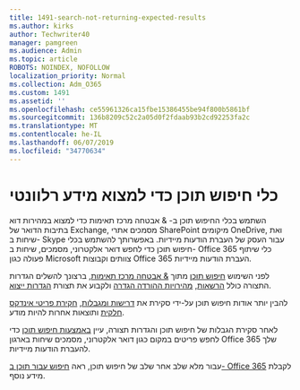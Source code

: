 ```yaml
---
title: 1491-search-not-returning-expected-results
ms.author: kirks
author: Techwriter40
manager: pamgreen
ms.audience: Admin
ms.topic: article
ROBOTS: NOINDEX, NOFOLLOW
localization_priority: Normal
ms.collection: Adm_O365
ms.custom: 1491
ms.assetid: ''
ms.openlocfilehash: ce55961326ca15fbe15386455be94f800b5861bf
ms.sourcegitcommit: 136b8209c52c2a05d0f2fdaab93b2cd92253fa2c
ms.translationtype: MT
ms.contentlocale: he-IL
ms.lasthandoff: 06/07/2019
ms.locfileid: "34770634"
---
```

# <a name="content-search-tool-to-find-relevant-info"></a>כלי חיפוש תוכן כדי למצוא מידע רלוונטי

השתמש בכלי החיפוש תוכן ב- & אבטחה מרכז תאימות כדי למצוא במהירות דוא בתיבות הדואר של Exchange, מסמכים אתרי SharePoint מיקומים OneDrive, ואת שיחות ב- Skype עבור העסק של העברת הודעות מיידיות. באפשרותך להשתמש בכלי חיפוש תוכן כדי לחפש דואר אלקטרוני, מסמכים, שיחות ב- Office 365 כלי שיתוף פעולה כגון Microsoft צוותים וקבוצות Office 365 העברת הודעות מיידיות.


לפני השימוש [חיפוש תוכן](https://sip.protection.office.com/contentsearchbeta?ContentOnly=1) מתוך [& אבטחה מרכז תאימות](https://sip.protection.office.com/homepage), ברצונך להשלים הגדרות התצורה כולל [הרשאות](https://docs.microsoft.com/office365/securitycompliance/permissions-filtering-for-content-search), [מהירויות ההורדה הגדרה](https://docs.microsoft.com/office365/securitycompliance/increase-download-speeds-when-exporting-ediscovery-results) ולקבוע את תצורת [הגדרות ייצוא](https://docs.microsoft.com/office365/securitycompliance/disable-reports-when-you-export-content-search-results).

להבין יותר אודות חיפוש תוכן על-ידי סקירת את [דרישות ומגבלות](https://docs.microsoft.com/office365/securitycompliance/limits-for-content-search), [חקירת פריטי אינדקס חלקית](https://docs.microsoft.com/office365/securitycompliance/investigating-partially-indexed-items-in-ediscovery) ותוצאות אחרות להיות מודע.

לאחר סקירת הגבלות של חיפוש תוכן והגדרות תצורה, עיין [באמצעות חיפוש תוכן</a> כדי לחפש פריטים במקום כגון דואר אלקטרוני, מסמכים שיחות בארגון Office 365 שלך להעברת הודעות מיידיות](https://docs.microsoft.com/office365/securitycompliance/content-search).

עבור מלא שלב אחר שלב של חיפוש תוכן, ראה [חיפוש עבור תוכן ב- Office 365](https://docs.microsoft.com/office365/securitycompliance/search-for-content) לקבלת מידע נוסף.

